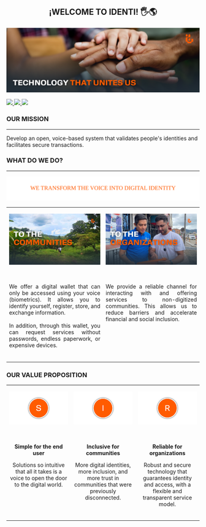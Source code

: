 
## <p align="center">¡WELCOME TO <b>IDENTI</b>! 🖐️🌎</p>

![front page](front_page.png)
<p >
  <a href="https://youtube.com/@identi-mo4yy" target="_blank">
    <img src="https://img.shields.io/badge/YouTube-FF0000?style=for-the-badge&logo=youtube&logoColor=white"/>
  </a>
  <a href="https://www.linkedin.com/company/identi-oficial/" target="_blank">
    <img src="https://img.shields.io/badge/LinkedIn-0A66C2?style=for-the-badge&logo=linkedin&logoColor=white"/>
  </a>
  <a href="https://facebook.com/share/178E5Jv4ik/" target="_blank">
    <img src="https://img.shields.io/badge/Facebook-1877F2?style=for-the-badge&logo=facebook&logoColor=white"/>
  </a>
</p>

### OUR MISSION
---
Develop an open, voice-based system that validates people's identities and facilitates secure transactions.

### WHAT DO WE DO?
---
<p align="center"><img src="wedo.svg" /></p>

<table>
  <tr>
    <td valign="top" width="50%">
      <p align="center"><img src="communities.png" width="100%" title="communities"></p><br>
      <p align="justify">We offer a digital wallet that can only be accessed using your voice (biometrics). 
      It allows you to identify yourself, register, store, and exchange information. 
      <br><br>
      In addition, through this wallet, you can request services without passwords, 
      endless paperwork, or expensive devices.</p><br>
    </td>
    <td valign="top" width="50%">
      <p align="center"><img src="organization.png" width="100%" title="organization"></p><br>
     <p align="justify"> We provide a reliable channel for interacting with and offering services to 
      non-digitized communities. This allows us to reduce barriers and accelerate 
      financial and social inclusion.</p><br>
    </td>
  </tr>
</table>



### OUR VALUE PROPOSITION

<table>
  <tr>
    <td valign="top" width="33%">
      <p align="center"><img src="s.png" width="200"></p><br>
      <p align="center"><b>Simple for the end user</b></p>
      <p align="center">Solutions so intuitive that all it takes is a voice
      to open the door to the digital world.</p><br>
    </td>
    <td valign="top" width="33%">
      <p align="center"><img src="i.png" width="200"></p><br>
      <p align="center"><b>Inclusive for communities</b></p>
      <p align="center">More digital identities, more inclusion, and more trust
      in communities that were previously disconnected.</p><br>
    </td>
   <td valign="top" width="33%">
     <p align="center"><img src="r.png" width="200"></p><br>
      <p align="center"><b>Reliable for organizations</b></p>
     <p align="center"> Robust and secure technology that guarantees identity
      and access, with a flexible and transparent service model.</p><br>
    </td>
  </tr>
</table>


